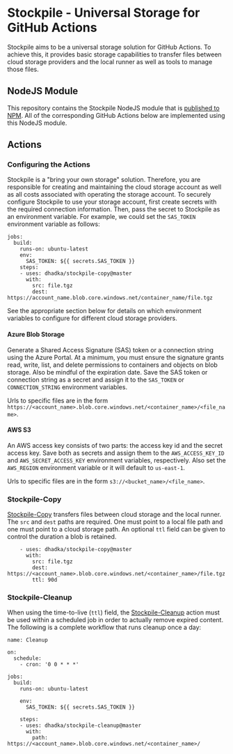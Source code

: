 # Stockpile - Universal Storage for GitHub Actions

Stockpile aims to be a universal storage solution for GitHub Actions.  To achieve this, it provides basic storage
capabilities to transfer files between cloud storage providers and the local runner as well as tools to manage
those files.

## NodeJS Module

This repository contains the Stockpile NodeJS module that is [published to NPM](http://npmjs.com/package/gh-stockpile).
All of the corresponding GitHub Actions below are implemented using this NodeJS module.

## Actions

### Configuring the Actions

Stockpile is a "bring your own storage" solution.  Therefore, you are responsible for creating and maintaining the
cloud storage account as well as all costs associated with operating the storage account.  To securely configure
Stockpile to use your storage account, first create secrets with the required connection information.  Then,
pass the secret to Stockpile as an environment variable.  For example, we could set the `SAS_TOKEN` environment
variable as follows:

```
jobs:
  build:
    runs-on: ubuntu-latest
    env:
      SAS_TOKEN: ${{ secrets.SAS_TOKEN }}
    steps:
    - uses: dhadka/stockpile-copy@master
      with:
        src: file.tgz
        dest: https://account_name.blob.core.windows.net/container_name/file.tgz
```

See the appropriate section below for details on which environment variables to configure for different cloud
storage providers.

#### Azure Blob Storage

Generate a Shared Access Signature (SAS) token or a connection string using the Azure Portal.  At a minimum, you
must ensure the signature grants read, write, list, and delete permissions to containers and objects on blob storage.
Also be mindful of the expiration date.  Save the SAS token or connection string as a secret and assign it to the
`SAS_TOKEN` or `CONNECTION_STRING` environment variables.

Urls to specific files are in the form `https://<account_name>.blob.core.windows.net/<container_name>/<file_name>`.

#### AWS S3

An AWS access key consists of two parts: the access key id and the secret access key.  Save both as secrets and assign
them to the `AWS_ACCESS_KEY_ID` and `AWS_SECRET_ACCESS_KEY` environment variables, respectively.  Also set the 
`AWS_REGION` environment variable or it will default to `us-east-1`.

Urls to specific files are in the form `s3://<bucket_name>/<file_name>`.

### Stockpile-Copy

[Stockpile-Copy](http://github.com/dhadka/stockpile-copy) transfers files between cloud storage and the local
runner.  The `src` and `dest` paths are required.  One must point to a local file path and one must point to
a cloud storage path.  An optional `ttl` field can be given to control the duration a blob is retained.

```
    - uses: dhadka/stockpile-copy@master
      with:
        src: file.tgz
        dest: https://<account_name>.blob.core.windows.net/<container_name>/file.tgz
        ttl: 90d
```

### Stockpile-Cleanup

When using the time-to-live (`ttl`) field, the [Stockpile-Cleanup](http://github.com/dhadka/stockpile-cleanup) action
must be used within a scheduled job in order to actually remove expired content.  The following is a complete workflow
that runs cleanup once a day:

```
name: Cleanup

on:
  schedule:
    - cron: '0 0 * * *'

jobs:
  build:
    runs-on: ubuntu-latest
    
    env:
      SAS_TOKEN: ${{ secrets.SAS_TOKEN }}

    steps:
    - uses: dhadka/stockpile-cleanup@master
      with:
        path: https://<account_name>.blob.core.windows.net/<container_name>/
```

